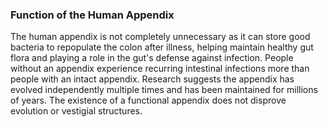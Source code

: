 ### Function of the Human Appendix

The human appendix is not completely unnecessary as it can store good bacteria to repopulate the colon after illness, helping maintain healthy gut flora and playing a role in the gut's defense against infection. People without an appendix experience recurring intestinal infections more than people with an intact appendix. Research suggests the appendix has evolved independently multiple times and has been maintained for millions of years. The existence of a functional appendix does not disprove evolution or vestigial structures.
